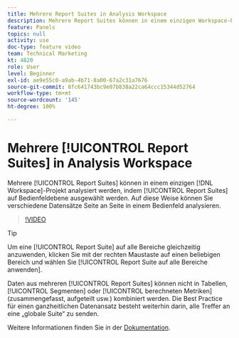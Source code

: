 ```yaml
---
title: Mehrere Report Suites in Analysis Workspace
description: Mehrere Report Suites können in einem einzigen Workspace-Projekt analysiert werden, indem Report Suites auf Bedienfeldebene ausgewählt werden. Auf diese Weise können Sie verschiedene Datensätze Seite an Seite in einem Bedienfeld analysieren.
feature: Panels
topics: null
activity: use
doc-type: feature video
team: Technical Marketing
kt: 4820
role: User
level: Beginner
exl-id: ae9e55c0-a9ab-4b71-8a00-67a2c31a7676
source-git-commit: 8fc641743bc9e07b838a22ca64ccc15344d52764
workflow-type: tm+mt
source-wordcount: '145'
ht-degree: 100%

---
```


# Mehrere [!UICONTROL Report Suites] in Analysis Workspace

Mehrere [!UICONTROL Report Suites] können in einem einzigen [!DNL Workspace]-Projekt analysiert werden, indem [!UICONTROL Report Suites] auf Bedienfeldebene ausgewählt werden. Auf diese Weise können Sie verschiedene Datensätze Seite an Seite in einem Bedienfeld analysieren.

>[!VIDEO](https://video.tv.adobe.com/v/32843/?quality=12&learn=on)

>[!TIP]
>
> Um eine [!UICONTROL Report Suite] auf alle Bereiche gleichzeitig anzuwenden, klicken Sie mit der rechten Maustaste auf einen beliebigen Bereich und wählen Sie [!UICONTROL Report Suite auf alle Bereiche anwenden].

Daten aus mehreren [!UICONTROL Report Suites] können nicht in Tabellen, [!UICONTROL Segmenten] oder [!UICONTROL berechneten Metriken] (zusammengefasst, aufgeteilt usw.) kombiniert werden. Die Best Practice für einen ganzheitlichen Datenansatz besteht weiterhin darin, alle Treffer an eine „globale Suite“ zu senden.

Weitere Informationen finden Sie in der [Dokumentation](https://experienceleague.adobe.com/docs/analytics/analyze/analysis-workspace/build-workspace-project/multiple-report-suites.html?lang=de).
